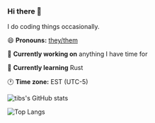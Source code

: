 ### Hi there 👋

I do coding things occasionally.

😄 **Pronouns:** [they/them](https://en.pronouns.page/@tibs)

🔭 **Currently working on** anything I have time for

🌱 **Currently learning** Rust

🕐 **Time zone:** EST (UTC-5)

![tibs's GitHub stats](https://github-readme-stats.vercel.app/api?username=tibinonest&theme=github_dark&show_icons=true&count_private=true)

![Top Langs](https://github-readme-stats.vercel.app/api/top-langs/?username=tibinonest&theme=github_dark&layout=compact)

<!--
**TibiNonEst/TibiNonEst** is a ✨ _special_ ✨ repository because its `README.md` (this file) appears on your GitHub profile.

Here are some ideas to get you started:

- 🔭 I’m currently working on ...
- 🌱 I’m currently learning ...
- 👯 I’m looking to collaborate on ...
- 🤔 I’m looking for help with ...
- 💬 Ask me about ...
- 📫 How to reach me: ...
- 😄 Pronouns: ...
- ⚡ Fun fact: ...
-->
